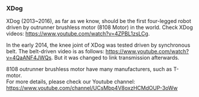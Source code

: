 ### XDog

XDog (2013~2016), as far as we know, should be the first four-legged robot driven by outrunner brushless motor (8108 Motor) in the world. Check XDog videos: https://www.youtube.com/watch?v=4ZPBL1zsLCg.  

In the early 2014, the knee joint of XDog was tested driven by synchronous belt. The belt-driven video is as follows: https://www.youtube.com/watch?v=4QaANF4JWQs.
But it was changed to link transmission afterwards.   

8108 outrunner brushless motor have many manufacturers, such as T-motor.   
For more details, please check our Youtube channel: https://www.youtube.com/channel/UCsMbp4V8oxzHCMdOUP-3oWw
